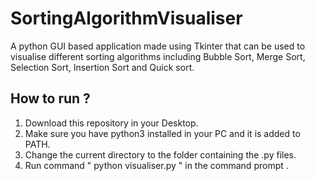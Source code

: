 # SortingAlgorithmVisualiser
A python GUI based application made using Tkinter that can be used to visualise different sorting algorithms including Bubble Sort, Merge Sort, Selection Sort, Insertion Sort and Quick sort.  

## How to run ?
1. Download this repository in your Desktop.
2. Make sure you have python3 installed in your PC and it is added to PATH.
3. Change the current directory to the folder containing the .py files.
4. Run command " python visualiser.py " in the command prompt .
